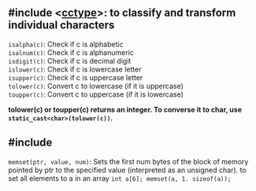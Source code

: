 ## #include <[cctype](https://cplusplus.com/reference/cctype/)>: to classify and transform individual characters

`isalpha(c)`: Check if c is alphabetic <br>
`isalnum(c)`: Check if c is alphanumeric <br>
`isdigit(c)`: Check if c is decimal digit <br>
`islower(c)`: Check if c is lowercase letter <br>
`isupper(c)`:	Check if c is uppercase letter <br>
`tolower(c)`: Convert c to lowercase (if it is uppercase) <br>
`toupper(c)`: Convert c to uppercase (if it is lowercase) <br>

**tolower(c) or toupper(c) returns an integer. To converse it to char, use `static_cast<char>(tolower(c))`.**

## #include <cstring>
`memset(ptr, value, num)`: Sets the first num bytes of the block of memory pointed by ptr to the specified value (interpreted as an unsigned char).
to set all elements to a in an array
`int a[6];
memset(a, 1. sizeof(a)); `
